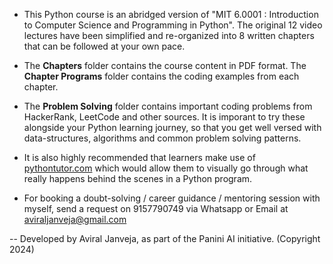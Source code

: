 - This Python course is an abridged version of "MIT 6.0001 : Introduction to Computer Science and Programming in Python". The original 12 video lectures have been simplified and re-organized into 8 written chapters that can be followed at your own pace.

- The **Chapters** folder contains the course content in PDF format. The **Chapter Programs** folder contains the coding examples from each chapter. 

- The **Problem Solving** folder contains important coding problems from HackerRank, LeetCode and other sources. It is imporant to try these alongside your Python learning journey, so that you get well versed with data-structures, algorithms and common problem solving patterns.

- It is also highly recommended that learners make use of [pythontutor.com](https://pythontutor.com/) which would allow them to visually go through what really happens behind the scenes in a Python program.

- For booking a doubt-solving / career guidance / mentoring session with myself, send a request on 9157790749 via Whatsapp or Email at aviraljanveja@gmail.com

-- Developed by Aviral Janveja, as part of the Panini AI initiative. (Copyright 2024)
